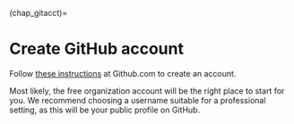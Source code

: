 (chap_gitacct)=
# Create GitHub account

Follow [these instructions](https://docs.github.com/en/github/getting-started-with-github/signing-up-for-a-new-github-account) at Github.com to create an account.

Most likely, the free organization account will be the right place to start for you.  We recommend choosing a username suitable for a professional setting, as this will be your public profile on GitHub.
